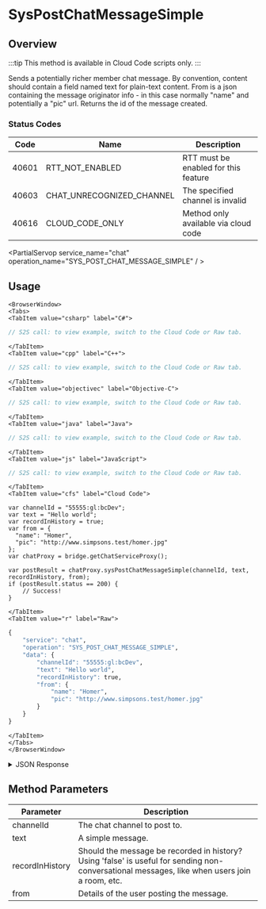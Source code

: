 # SysPostChatMessageSimple
## Overview
:::tip
This method is available in Cloud Code scripts only.
:::

Sends a potentially richer member chat message. By convention, content should contain a field named text for plain-text content. From is a json containing the message originator info - in this case normally "name" and potentially a "pic" url. Returns the id of the message created.

### Status Codes
Code | Name | Description
---- | ---- | -----------
40601 | RTT_NOT_ENABLED | RTT must be enabled for this feature
40603 | CHAT_UNRECOGNIZED_CHANNEL | The specified channel is invalid
40616 | CLOUD_CODE_ONLY | Method only available via cloud code

<PartialServop service_name="chat" operation_name="SYS_POST_CHAT_MESSAGE_SIMPLE" / >

## Usage

```mdx-code-block
<BrowserWindow>
<Tabs>
<TabItem value="csharp" label="C#">
```

```csharp
// S2S call: to view example, switch to the Cloud Code or Raw tab.
```

```mdx-code-block
</TabItem>
<TabItem value="cpp" label="C++">
```

```cpp
// S2S call: to view example, switch to the Cloud Code or Raw tab.
```

```mdx-code-block
</TabItem>
<TabItem value="objectivec" label="Objective-C">
```

```objectivec
// S2S call: to view example, switch to the Cloud Code or Raw tab.
```

```mdx-code-block
</TabItem>
<TabItem value="java" label="Java">
```

```java
// S2S call: to view example, switch to the Cloud Code or Raw tab.
```

```mdx-code-block
</TabItem>
<TabItem value="js" label="JavaScript">
```

```javascript
// S2S call: to view example, switch to the Cloud Code or Raw tab.
```

```mdx-code-block
</TabItem>
<TabItem value="cfs" label="Cloud Code">
```

```cfscript
var channelId = "55555:gl:bcDev";
var text = "Hello world";
var recordInHistory = true;
var from = {
  "name": "Homer",
  "pic": "http://www.simpsons.test/homer.jpg"
};
var chatProxy = bridge.getChatServiceProxy();

var postResult = chatProxy.sysPostChatMessageSimple(channelId, text, recordInHistory, from);
if (postResult.status == 200) {
    // Success!
}
```

```mdx-code-block
</TabItem>
<TabItem value="r" label="Raw">
```

```r
{
	"service": "chat",
	"operation": "SYS_POST_CHAT_MESSAGE_SIMPLE",
	"data": {
		"channelId": "55555:gl:bcDev",
		"text": "Hello world",
		"recordInHistory": true,
		"from": {
			"name": "Homer",
			"pic": "http://www.simpsons.test/homer.jpg"
		}
	}
}
```

```mdx-code-block
</TabItem>
</Tabs>
</BrowserWindow>
```

<details>
<summary>JSON Response</summary>

```json
{
    "status": 200,
    "data": {
        "msgId": "783347769003570"
    }
}
```
</details>

## Method Parameters
Parameter | Description
--------- | -----------
channelId | The chat channel to post to. 
text | A simple message. 
recordInHistory | Should the message be recorded in history? Using 'false' is useful for sending non-conversational messages, like when users join a room, etc. 
from | Details of the user posting the message. 


